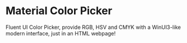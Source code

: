 # Material Color Picker
Fluent UI Color Picker, provide RGB, HSV and CMYK with a WinUI3-like modern interface, just in an HTML webpage!
